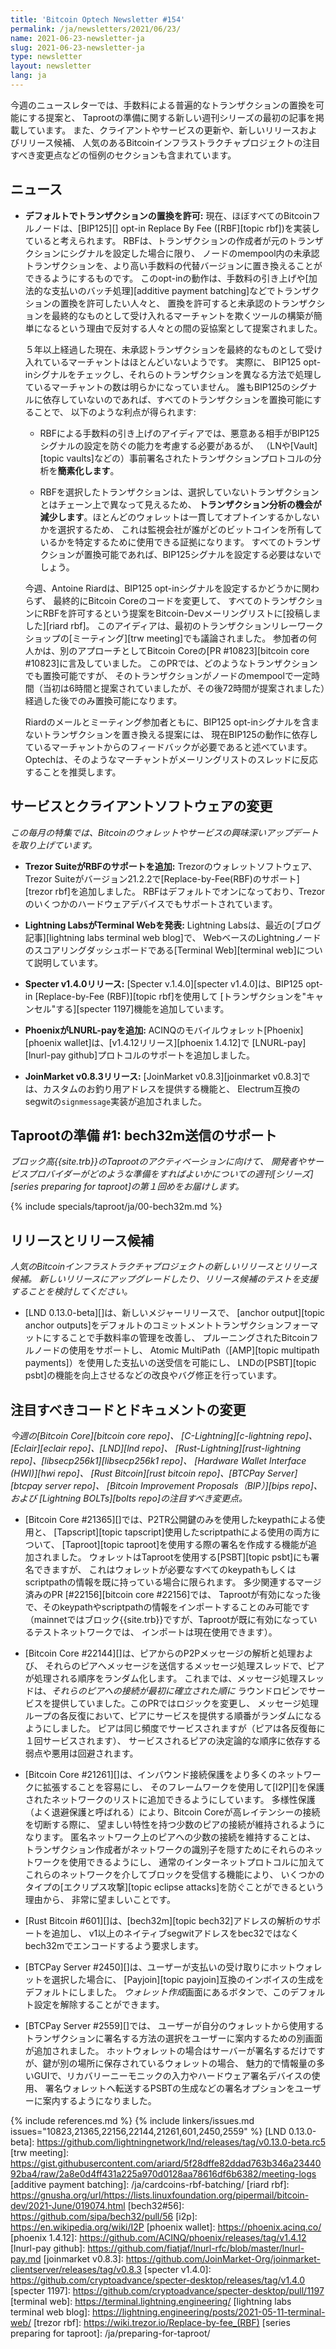 ```yaml
---
title: 'Bitcoin Optech Newsletter #154'
permalink: /ja/newsletters/2021/06/23/
name: 2021-06-23-newsletter-ja
slug: 2021-06-23-newsletter-ja
type: newsletter
layout: newsletter
lang: ja
---
```

今週のニュースレターでは、手数料による普遍的なトランザクションの置換を可能にする提案と、
Taprootの準備に関する新しい週刊シリーズの最初の記事を掲載しています。
また、クライアントやサービスの更新や、新しいリリースおよびリリース候補、
人気のあるBitcoinインフラストラクチャプロジェクトの注目すべき変更点などの恒例のセクションも含まれています。

## ニュース

- **<!--allowing-transaction-replacement-by-default-->デフォルトでトランザクションの置換を許可:**
  現在、ほぼすべてのBitcoinフルノードは、[BIP125][] opt-in Replace By Fee ([RBF][topic rbf])を実装していると考えられます。
  RBFは、トランザクションの作成者が元のトランザクションにシグナルを設定した場合に限り、
  ノードのmempool内の未承認トランザクションを、より高い手数料の代替バージョンに置き換えることができるようにするものです。
  このopt-inの動作は、手数料の引き上げや[加法的な支払いのバッチ処理][additive payment batching]などでトランザクションの置換を許可したい人々と、
  置換を許可すると未承認のトランザクションを最終的なものとして受け入れるマーチャントを欺くツールの構築が簡単になるという理由で反対する人々との間の妥協案として提案されました。

  ５年以上経過した現在、未承認トランザクションを最終的なものとして受け入れているマーチャントはほとんどいないようです。
  実際に、 BIP125 opt-inシグナルをチェックし、それらのトランザクションを異なる方法で処理しているマーチャントの数は明らかになっていません。
  誰もBIP125のシグナルに依存していないのであれば、すべてのトランザクションを置換可能にすることで、
  以下のような利点が得られます:

  - RBFによる手数料の引き上げのアイディアでは、悪意ある相手がBIP125シグナルの設定を防ぐの能力を考慮する必要があるが、
    （LNや[Vault][topic vaults]などの）事前署名されたトランザクションプロトコルの分析を**簡素化します**。

  - RBFを選択したトランザクションは、選択していないトランザクションとはチェーン上で異なって見えるため、
    **トランザクション分析の機会が減少します**。ほとんどのウォレットは一貫してオプトインするかしないかを選択するため、
    これは監視会社が誰がどのビットコインを所有しているかを特定するために使用できる証拠になります。
    すべてのトランザクションが置換可能であれば、BIP125シグナルを設定する必要はないでしょう。

  今週、Antoine Riardは、BIP125 opt-inシグナルを設定するかどうかに関わらず、
  最終的にBitcoin Coreのコードを変更して、
  すべてのトランザクションにRBFを許可するという提案をBitcoin-Devメーリングリストに[投稿しました][riard rbf]。
  このアイディアは、最初のトランザクションリレーワークショップの[ミーティング][trw meeting]でも議論されました。
  参加者の何人かは、別のアプローチとしてBitcoin Coreの[PR #10823][bitcoin core #10823]に言及していました。
  このPRでは、どのようなトランザクションでも置換可能ですが、
  そのトランザクションがノードのmempoolで一定時間（当初は6時間と提案されていましたが、その後72時間が提案されました）経過した後でのみ置換可能になります。

  Riardのメールとミーティング参加者ともに、BIP125 opt-inシグナルを含まないトランザクションを置き換える提案には、
  現在BIP125の動作に依存しているマーチャントからのフィードバックが必要であると述べています。
  Optechは、そのようなマーチャントがメーリングリストのスレッドに反応することを推奨します。

## サービスとクライアントソフトウェアの変更

*この毎月の特集では、Bitcoinのウォレットやサービスの興味深いアップデートを取り上げています。*

- **Trezor SuiteがRBFのサポートを追加:**
  Trezorのウォレットソフトウェア、
  Trezor Suiteがバージョン21.2.2で[Replace-by-Fee(RBF)のサポート][trezor rbf]を追加しました。
  RBFはデフォルトでオンになっており、Trezorのいくつかのハードウェアデバイスでもサポートされています。

- **Lightning LabsがTerminal Webを発表:**
  Lightning Labsは、最近の[ブログ記事][lightning labs terminal web blog]で、
  WebベースのLightningノードのスコアリングダッシュボードである[Terminal Web][terminal web]について説明しています。

- **Specter v1.4.0リリース:**
  [Specter v.1.4.0][specter v1.4.0]は、BIP125 opt-in [Replace-by-Fee (RBF)][topic rbf]を使用して
  [トランザクションを"キャンセル"する][specter 1197]機能を追加しています。

- **PhoenixがLNURL-payを追加:**
  ACINQのモバイルウォレット[Phoenix][phoenix wallet]は、[v1.4.12リリース][phoenix 1.4.12]で
  [LNURL-pay][lnurl-pay github]プロトコルのサポートを追加しました。

- **JoinMarket v0.8.3リリース:**
  [JoinMarket v0.8.3][joinmarket v0.8.3]では、カスタムのお釣り用アドレスを提供する機能と、
  Electrum互換のsegwitの`signmessage`実装が追加されました。

## Taprootの準備 #1: bech32m送信のサポート

*ブロック高{{site.trb}}のTaprootのアクティベーションに向けて、
開発者やサービスプロバイダーがどのような準備をすればよいかについての週刊[シリーズ][series preparing for taproot]の第１回めをお届けします。*

{% include specials/taproot/ja/00-bech32m.md %}

## リリースとリリース候補

*人気のBitcoinインフラストラクチャプロジェクトの新しいリリースとリリース候補。
新しいリリースにアップグレードしたり、リリース候補のテストを支援することを検討してください。*

- [LND 0.13.0-beta][]は、新しいメジャーリリースで、
  [anchor output][topic anchor outputs]をデフォルトのコミットメントトランザクションフォーマットにすることで手数料率の管理を改善し、
  プルーニングされたBitcoinフルノードの使用をサポートし、
  Atomic MultiPath（[AMP][topic multipath payments]）を使用した支払いの送受信を可能にし、
  LNDの[PSBT][topic psbt]の機能を向上させるなどの改良やバグ修正を行っています。

## 注目すべきコードとドキュメントの変更

*今週の[Bitcoin Core][bitcoin core repo]、
[C-Lightning][c-lightning repo]、[Eclair][eclair repo]、[LND][lnd repo]、
[Rust-Lightning][rust-lightning repo]、[libsecp256k1][libsecp256k1 repo]、
[Hardware Wallet Interface (HWI)][hwi repo]、
[Rust Bitcoin][rust bitcoin repo]、[BTCPay Server][btcpay server repo]、
[Bitcoin Improvement Proposals（BIP）][bips repo]、および
[Lightning BOLTs][bolts repo]の注目すべき変更点。*

- [Bitcoin Core #21365][]では、P2TR公開鍵のみを使用したkeypathによる使用と、
  [Tapscript][topic tapscript]使用したscriptpathによる使用の両方について、
  [Taproot][topic taproot]を使用する際の署名を作成する機能が追加されました。
  ウォレットはTaprootを使用する[PSBT][topic psbt]にも署名できますが、
  これはウォレットが必要なすべてのkeypathもしくはscriptpathの情報を既に持っている場合に限られます。
  多少関連するマージ済みのPR [#22156][bitcoin core #22156]では、
  Taprootが有効になった後で、そのkeypathやscriptpathの情報をインポートすることのみ可能です
  （mainnetではブロック{{site.trb}}ですが、Taprootが既に有効になっているテストネットワークでは、
  インポートは現在使用できます）。

- [Bitcoin Core #22144][]は、ピアからのP2Pメッセージの解析と処理および、
  それらのピアへメッセージを送信するメッセージ処理スレッドで、ピアが処理される順序をランダム化します。
  これまでは、メッセージ処理スレッドは、_それらのピアへの接続が最初に確立された順に_
  ラウンドロビンでサービスを提供していました。このPRではロジックを変更し、
  メッセージ処理ループの各反復において、ピアにサービスを提供する順番がランダムになるようにしました。
  ピアは同じ頻度でサービスされますが（ピアは各反復毎に１回サービスされます）、
  サービスされるピアの決定論的な順序に依存する弱点や悪用は回避されます。

- [Bitcoin Core #21261][]は、インバウンド接続保護をより多くのネットワークに拡張することを容易にし、
  そのフレームワークを使用して[I2P][]を保護されたネットワークのリストに追加できるようにしています。
  多様性保護（よく退避保護と呼ばれる）により、Bitcoin Coreが高レイテンシーの接続を切断する際に、
  望ましい特性を持つ少数のピアの接続が維持されるようになります。
  匿名ネットワーク上のピアへの少数の接続を維持することは、
  トランザクション作成者がネットワークの識別子を隠すためにそれらのネットワークを使用できるようにし、
  通常のインターネットプロトコルに加えてこれらのネットワークを介してブロックを受信する機能により、
  いくつかのタイプの[エクリプス攻撃][topic eclipse attacks]を防ぐことができるという理由から、
  非常に望ましいことです。

- [Rust Bitcoin #601][]は、[bech32m][topic bech32]アドレスの解析のサポートを追加し、
  v1以上のネイティブsegwitアドレスをbec32ではなくbech32mでエンコードするよう要求します。

- [BTCPay Server #2450][]は、ユーザーが支払いの受け取りにホットウォレットを選択した場合に、
  [Payjoin][topic payjoin]互換のインボイスの生成をデフォルトにしました。
  *ウォレット作成*画面にあるボタンで、このデフォルト設定を解除することができます。

- [BTCPay Server #2559][]では、
  ユーザーが自分のウォレットから使用するトランザクションに署名する方法の選択をユーザーに案内するための別画面が追加されました。
  ホットウォレットの場合はサーバーが署名するだけですが、鍵が別の場所に保存されているウォレットの場合、
  魅力的で情報量の多いGUIで、リカバリーニーモニックの入力やハードウェア署名デバイスの使用、
  署名ウォレットへ転送するPSBTの生成などの署名オプションをユーザーに案内するようになりました。

{% include references.md %}
{% include linkers/issues.md issues="10823,21365,22156,22144,21261,601,2450,2559" %}
[LND 0.13.0-beta]: https://github.com/lightningnetwork/lnd/releases/tag/v0.13.0-beta.rc5
[trw meeting]: https://gist.githubusercontent.com/ariard/5f28dffe82ddad763b346a2344092ba4/raw/2a8e0d4ff431a225a970d0128aa78616df6b6382/meeting-logs
[additive payment batching]: /ja/cardcoins-rbf-batching/
[riard rbf]: https://gnusha.org/url/https://lists.linuxfoundation.org/pipermail/bitcoin-dev/2021-June/019074.html
[bech32#56]: https://github.com/sipa/bech32/pull/56
[i2p]: https://en.wikipedia.org/wiki/I2P
[phoenix wallet]: https://phoenix.acinq.co/
[phoenix 1.4.12]: https://github.com/ACINQ/phoenix/releases/tag/v1.4.12
[lnurl-pay github]: https://github.com/fiatjaf/lnurl-rfc/blob/master/lnurl-pay.md
[joinmarket v0.8.3]: https://github.com/JoinMarket-Org/joinmarket-clientserver/releases/tag/v0.8.3
[specter v1.4.0]: https://github.com/cryptoadvance/specter-desktop/releases/tag/v1.4.0
[specter 1197]: https://github.com/cryptoadvance/specter-desktop/pull/1197
[terminal web]: https://terminal.lightning.engineering/
[lightning labs terminal web blog]: https://lightning.engineering/posts/2021-05-11-terminal-web/
[trezor rbf]: https://wiki.trezor.io/Replace-by-fee_(RBF)
[series preparing for taproot]: /ja/preparing-for-taproot/
